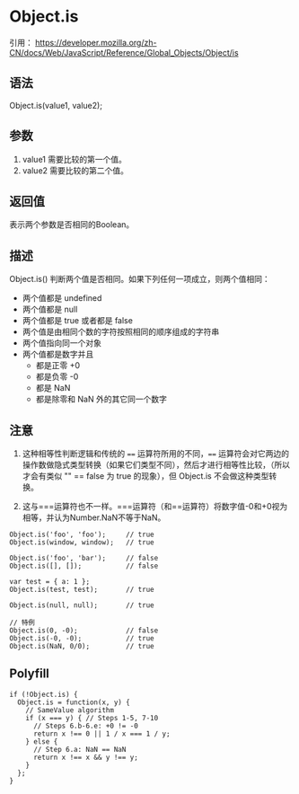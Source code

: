 # Object.is

引用： https://developer.mozilla.org/zh-CN/docs/Web/JavaScript/Reference/Global_Objects/Object/is

## 语法
Object.is(value1, value2);
## 参数
1. value1
需要比较的第一个值。
2. value2
需要比较的第二个值。
## 返回值
表示两个参数是否相同的Boolean。

## 描述
Object.is() 判断两个值是否相同。如果下列任何一项成立，则两个值相同：
* 两个值都是 undefined
* 两个值都是 null
* 两个值都是 true 或者都是 false
* 两个值是由相同个数的字符按照相同的顺序组成的字符串
* 两个值指向同一个对象
* 两个值都是数字并且
    * 都是正零 +0
    * 都是负零 -0
    * 都是 NaN
    * 都是除零和 NaN 外的其它同一个数字
## 注意
1. 这种相等性判断逻辑和传统的 `==` 运算符所用的不同，`==` 运算符会对它两边的操作数做隐式类型转换（如果它们类型不同），然后才进行相等性比较，（所以才会有类似 "" == false 为 true 的现象），但 Object.is 不会做这种类型转换。

2. 这与===运算符也不一样。===运算符（和==运算符）将数字值-0和+0视为相等，并认为Number.NaN不等于NaN。
```
Object.is('foo', 'foo');     // true
Object.is(window, window);   // true

Object.is('foo', 'bar');     // false
Object.is([], []);           // false

var test = { a: 1 };
Object.is(test, test);       // true

Object.is(null, null);       // true

// 特例
Object.is(0, -0);            // false
Object.is(-0, -0);           // true
Object.is(NaN, 0/0);         // true
```

## Polyfill
```
if (!Object.is) {
  Object.is = function(x, y) {
    // SameValue algorithm
    if (x === y) { // Steps 1-5, 7-10
      // Steps 6.b-6.e: +0 != -0
      return x !== 0 || 1 / x === 1 / y;
    } else {
      // Step 6.a: NaN == NaN
      return x !== x && y !== y;
    }
  };
}
```